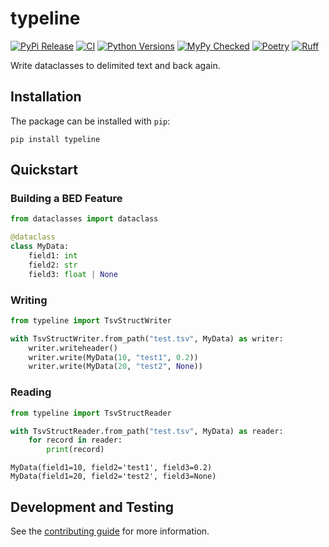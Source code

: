 # typeline

[![PyPi Release](https://badge.fury.io/py/typeline.svg)](https://badge.fury.io/py/typeline)
[![CI](https://github.com/clintval/typeline/actions/workflows/tests.yml/badge.svg?branch=main)](https://github.com/clintval/typeline/actions/workflows/tests.yml?query=branch%3Amain)
[![Python Versions](https://img.shields.io/badge/python-3.11_|_3.12-blue)](https://github.com/clintval/typeline)
[![MyPy Checked](http://www.mypy-lang.org/static/mypy_badge.svg)](http://mypy-lang.org/)
[![Poetry](https://img.shields.io/endpoint?url=https://python-poetry.org/badge/v0.json)](https://python-poetry.org/)
[![Ruff](https://img.shields.io/endpoint?url=https://raw.githubusercontent.com/astral-sh/ruff/main/assets/badge/v2.json)](https://docs.astral.sh/ruff/)

Write dataclasses to delimited text and back again.

## Installation

The package can be installed with `pip`:

```console
pip install typeline
```

## Quickstart

### Building a BED Feature

```python
from dataclasses import dataclass

@dataclass
class MyData:
    field1: int
    field2: str
    field3: float | None
```

### Writing

```python
from typeline import TsvStructWriter

with TsvStructWriter.from_path("test.tsv", MyData) as writer:
    writer.writeheader()
    writer.write(MyData(10, "test1", 0.2))
    writer.write(MyData(20, "test2", None))
```

### Reading

```python
from typeline import TsvStructReader

with TsvStructReader.from_path("test.tsv", MyData) as reader:
    for record in reader:
        print(record)
```
```console
MyData(field1=10, field2='test1', field3=0.2)
MyData(field1=20, field2='test2', field3=None)
```

## Development and Testing

See the [contributing guide](./CONTRIBUTING.md) for more information.
